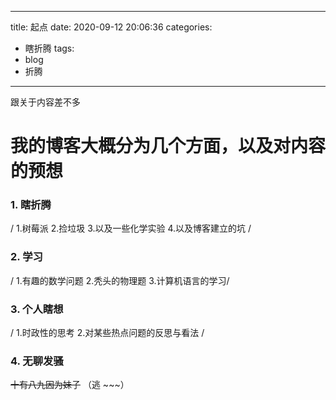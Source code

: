 ---
title: 起点
date: 2020-09-12 20:06:36
categories:
- 瞎折腾
tags:
- blog
- 折腾
-----
  跟关于内容差不多
<!-- more -->  
# 我的博客大概分为几个方面，以及对内容的预想

### 1. 瞎折腾
   / 1.树莓派 2.捡垃圾 3.以及一些化学实验 4.以及博客建立的坑 /
### 2. 学习
   / 1.有趣的数学问题 2.秃头的物理题 3.计算机语言的学习/
### 3. 个人瞎想  
   / 1.时政性的思考 2.对某些热点问题的反思与看法  /
### 4. 无聊发骚
 ~~十有八九因为妹子~~ （逃 ~~~）

